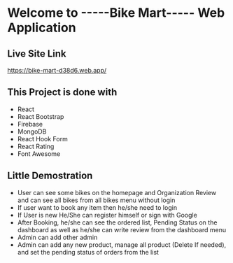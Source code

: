 # Welcome to -----Bike Mart----- Web Application



## Live Site Link

https://bike-mart-d38d6.web.app/

## This Project is done with 

* React
* React Bootstrap
* Firebase
* MongoDB
* React Hook Form
* React Rating
* Font Awesome

## Little Demostration

* User can see some bikes on the homepage and Organization Review and can see all bikes from all bikes menu without login 
* If user want to book any item then he/she need to login
* If User is new He/She can register himself or sign with Google
* After Booking, he/she can see the ordered list, Pending Status on the dashboard as well as he/she can write review from the dashboard menu 
* Admin can add other admin 
* Admin can add any new product, manage all product (Delete If needed), and set the pending status of orders from the list 

